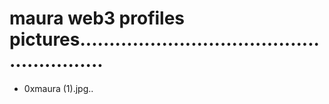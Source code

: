# maura web3 profiles pictures.........................................................
- 0xmaura (1).jpg..
